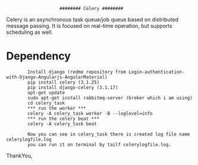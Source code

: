                         ######## Celery ########
   
   Celery is an asynchronous task queue/job queue based on distributed message passing. 
   It is focused on real-time operation, but supports scheduling as well.
   
   # Dependency

            Install django (redme repository from Login-authentication-with-Django-Angularjs-AngularMaterial)
            pip install celery (3.1.25)
            pip install django-celery (3.1.17)
            apt-get update
            sudo apt-get install rabbitmq-server (broker which i am using)
            cd celery_task
            *** run the worker ***
            celery -A celery_task worker -B --loglevel=info
            *** run the celery beat ***
            celery -A celery_task beat

            Now you can see in celery_task there is created log file name celerylogfile.log
            you can run it on terminal by tailf celerylogfile.log.
        
  ThankYou,

